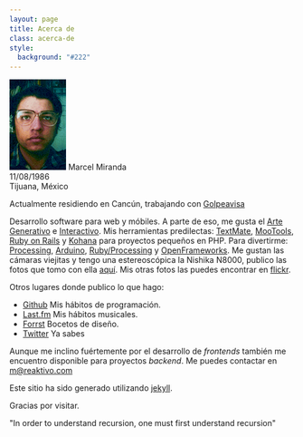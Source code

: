 ```yaml
---
layout: page
title: Acerca de
class: acerca-de
style:
  background: "#222"
---
```


![Yo](/images/me.gif)
Marcel Miranda  
11/08/1986  
Tijuana, México

Actualmente residiendo en Cancún, trabajando con [Golpeavisa][1]

Desarrollo software para web y móbiles. A parte de eso, me gusta el [Arte Generativo][2] e [Interactivo][3]. Mis herramientas predilectas: [TextMate][4], [MooTools][5], [Ruby on Rails][6] y [Kohana][7] para proyectos pequeños en PHP. Para divertirme: [Processing][9], [Arduino][12], [Ruby/Processing][10] y [OpenFrameworks][11]. Me gustan las cámaras viejitas y tengo una estereoscópica la Nishika N8000, publico las fotos que tomo con ella [aquí][nishika]. Mis otras fotos las puedes encontrar en [flickr][flickr]. 

Otros lugares donde publico lo que hago:
- [Github][github] Mis hábitos de programación.
- [Last.fm][lastfm] Mis hábitos musicales.
- [Forrst][forrst] Bocetos de diseño.
- [Twitter][twitter] Ya sabes

Aunque me inclino fuértemente por el desarrollo de *frontends* también me encuentro disponible para proyectos *backend*. Me puedes contactar en m@reaktivo.com

Este sitio ha sido generado utilizando [jekyll][8].

Gracias por visitar.

"In order to understand recursion, one must first understand recursion"

[1]: http://golpeavisa.com.mx
[2]: http://en.wikipedia.org/wiki/Generative_art
[3]: http://golpeavisa.com.mx
[4]: http://macromates.com
[5]: http://mootools.net
[6]: http://rubyonrails.org
[7]: http://kohanaframework.org
[8]: http://jekyllrb.com/
[9]: http://processing.org
[10]: https://github.com/jashkenas/ruby-processing
[11]: http://www.openframeworks.cc/
[12]: http://arduino.cc/

[nishika]: http://nishika.tumblr.com
[flickr]: http://flickr.com/photos/reaktivo
[github]: http://github.com/reaktivo
[lastfm]: http://last.fm/user/reaktivo
[twitter]: http://twitter.com/reaktivo
[forrst]: http://forrst.com/people/reaktivo/posts